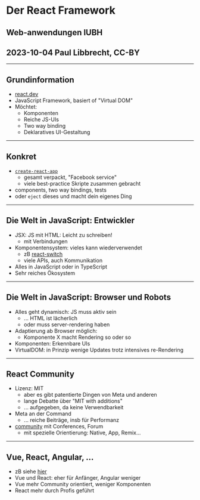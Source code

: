 # Der React Framework

## Web-anwendungen IUBH
## 2023-10-04 Paul Libbrecht, CC-BY

--- 

## Grundinformation

* [react.dev](https://react.dev)
* JavaScript Framework, basiert of "Virtual DOM"
* Möchtet:
	* Komponenten
	* Reiche JS-UIs
	* Two way binding
	* Deklaratives UI-Gestaltung
--- 
## Konkret

* [`create-react-app`](https://create-react-app.dev/)
	* gesamt verpackt, "Facebook service"
	* viele best-practice Skripte zusammen gebracht
* components, two way bindings, tests
* oder `eject` dieses und macht dein eigenes Ding

---
## Die Welt in JavaScript: Entwickler

* JSX: JS mit HTML: Leicht zu schreiben!
	* mit Verbindungen
* Komponentensystem: vieles kann wiederverwendet
	* zB [react-switch](https://www.npmjs.com/package/react-switch)
	* viele APIs, auch Kommunikation
* Alles in JavaScript oder in TypeScript
* Sehr reiches Ökosystem

---
## Die Welt in JavaScript: Browser und Robots

* Alles geht dynamisch: JS muss aktiv sein
	* ... HTML ist lächerlich
	* oder muss server-rendering haben
* Adaptierung ab Browser möglich:
	* Komponente X macht Rendering so oder so
* Komponenten: Erkennbare UIs
* VirtualDOM: in Prinzip wenige Updates trotz intensives re-Rendering

---
## React Community

* Lizenz: MIT
	* aber es gibt patentierte Dingen von Meta und anderen
	* lange Debatte über "MIT with additions"
	* ... aufgegeben, da keine Verwendbarkeit
* Meta an der Command
	* ... reiche Beiträge, insb für Performanz
* [community](https://react.dev/community) mit Conferences, Forum
	* mit spezielle Orientierung: Native, App, Remix...

- - -

## Vue, React, Angular, ...

* zB siehe [hier](https://www.browserstack.com/guide/angular-vs-react-vs-vue)
* Vue und React: eher für Anfänger, Angular weniger
* Vue mehr Community orientiert, weniger Komponenten
* React mehr durch Profis geführt